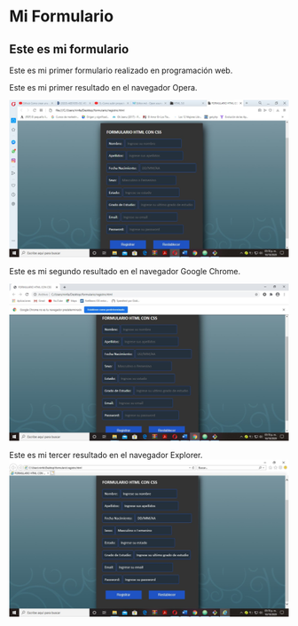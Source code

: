 Mi Formulario
=============

Este es mi formulario
---------------------

 Este es mi primer formulario realizado en programación web.
 
 Este es mi primer resultado en el navegador Opera.
 
 ![Captura de resultado](https://github.com/Ninfaluis/formulario/blob/master/5.jpg)
 
 
 
  Este es mi segundo resultado en el navegador Google Chrome.
  
 ![Captura de resultado](https://github.com/Ninfaluis/formulario/blob/master/6.jpg)
 
 
 
  Este es mi tercer resultado en el navegador Explorer.
 ![Captura de resultado](https://github.com/Ninfaluis/formulario/blob/master/7.jpg)
 
